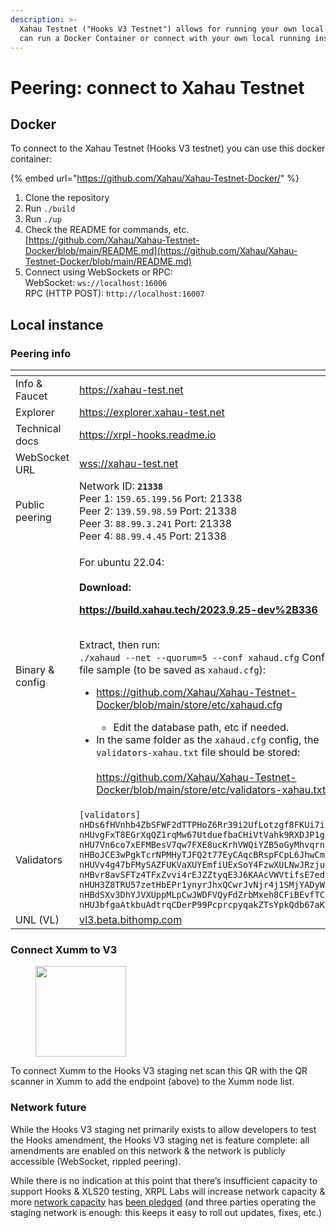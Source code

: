 ```yaml
---
description: >-
  Xahau Testnet ("Hooks V3 Testnet") allows for running your own local node. You
  can run a Docker Container or connect with your own local running instance.
---
```


# Peering: connect to Xahau Testnet

## Docker

To connect to the Xahau Testnet (Hooks V3 testnet) you can use this docker container:

{% embed url="https://github.com/Xahau/Xahau-Testnet-Docker/" %}

1. Clone the repository
2. Run `./build`
3. Run `./up`
4. Check the README for commands, etc.\
   [https://github.com/Xahau/Xahau-Testnet-Docker/blob/main/README.md](https://github.com/Xahau/Xahau-Testnet-Docker/blob/main/README.md)
5. Connect using WebSockets or RPC:\
   WebSocket: `ws://localhost:16006`\
   RPC (HTTP POST): `http://localhost:16007`

## Local instance

### Peering info

<table data-header-hidden><thead><tr><th width="181"></th><th></th></tr></thead><tbody><tr><td>Info &#x26; Faucet</td><td><a href="https://xahau-test.net/">https://xahau-test.net</a></td></tr><tr><td>Explorer</td><td><a href="https://explorer.xahau-test.net/">https://explorer.xahau-test.net</a></td></tr><tr><td>Technical docs</td><td><a href="https://xrpl-hooks.readme.io/">https://xrpl-hooks.readme.io</a></td></tr><tr><td>WebSocket URL</td><td><a href="https://xahau-test.net/">wss://xahau-test.net</a></td></tr><tr><td>Public peering</td><td>Network ID: <strong><code>21338</code></strong><br>Peer 1: <code>159.65.199.56</code> Port: 21338<br>Peer 2: <code>139.59.98.59</code> Port: 21338<br>Peer 3: <code>88.99.3.241</code> Port: 21338<br>Peer 4: <code>88.99.4.45</code> Port: 21338</td></tr><tr><td>Binary &#x26; config</td><td><p>For ubuntu 22.04:<br><br><strong>Download:</strong></p><p><a href="https://build.xahau.tech/2023.9.25-dev%2B336"><strong>https://build.xahau.tech/2023.9.25-dev%2B336</strong></a></p><p><br>Extract, then run: <br><code>./xahaud --net --quorum=5 --conf xahaud.cfg</code> Config file sample (to be saved as <code>xahaud.cfg</code>):</p><ul><li><p><a href="https://github.com/Xahau/Xahau-Testnet-Docker/blob/main/store/etc/xahaud.cfg">https://github.com/Xahau/Xahau-Testnet-Docker/blob/main/store/etc/xahaud.cfg</a></p><ul><li>Edit the database path, etc if needed.</li></ul></li><li>In the same folder as the <code>xahaud.cfg</code> config, the <code>validators-xahau.txt</code> file should be stored:<br><br><a href="https://github.com/Xahau/Xahau-Testnet-Docker/blob/main/store/etc/validators-xahau.txt">https://github.com/Xahau/Xahau-Testnet-Docker/blob/main/store/etc/validators-xahau.txt</a></li></ul></td></tr><tr><td>Validators</td><td><code>[validators] nHDs6fHVnhb4ZbSFWF2dTTPHoZ6Rr39i2UfLotzgf8FKUi7iZdxx nHUvgFxT8EGrXqQZ1rqMw67UtduefbaCHiVtVahk9RXDJP1g1mB4 nHU7Vn6co7xEFMBesV7qw7FXE8ucKrhVWQiYZB5oGyMhvqrnZrnJ nHBoJCE3wPgkTcrNPMHyTJFQ2t77EyCAqcBRspFCpL6JhwCm94VZ nHUVv4g47bFMySAZFUKVaXUYEmfiUExSoY4FzwXULNwJRzju4XnQ nHBvr8avSFTz4TFxZvvi4rEJZZtyqE3J6KAAcVWVtifsE7edPM7q nHUH3Z8TRU57zetHbEPr1ynyrJhxQCwrJvNjr4j1SMjYADyW1WWe nHBdSXv3DhYJVXUppMLpCwJWDFVQyFdZrbMxeh8CFiBEvfTCy3Uh nHUJbfgaAtkbuAdtrqCDerP99PcprcpyqakZTsYpkQdb67aKKyJn</code></td></tr><tr><td>UNL (VL)</td><td><a href="http://vl3.beta.bithomp.com/">vl3.beta.bithomp.com</a></td></tr></tbody></table>



### Connect Xumm to V3

<figure><img src="../.gitbook/assets/image.png" alt="" width="145"><figcaption></figcaption></figure>

To connect Xumm to the Hooks V3 staging net scan this QR with the QR scanner in Xumm to add the endpoint (above) to the Xumm node list.

### Network future

While the Hooks V3 staging net primarily exists to allow developers to test the Hooks amendment, the Hooks V3 staging net is feature complete: all amendments are enabled on this network & the network is publicly accessible (WebSocket, rippled peering).

While there is no indication at this point that there’s insufficient capacity to support Hooks & XLS20 testing, XRPL Labs will increase network capacity & more [network capacity](https://twitter.com/alloynetworks/status/1533867084928761857) has [been pledged](https://twitter.com/nbougalis/status/1533885609894465536) (and three parties operating the staging network is enough: this keeps it easy to roll out updates, fixes, etc.)
